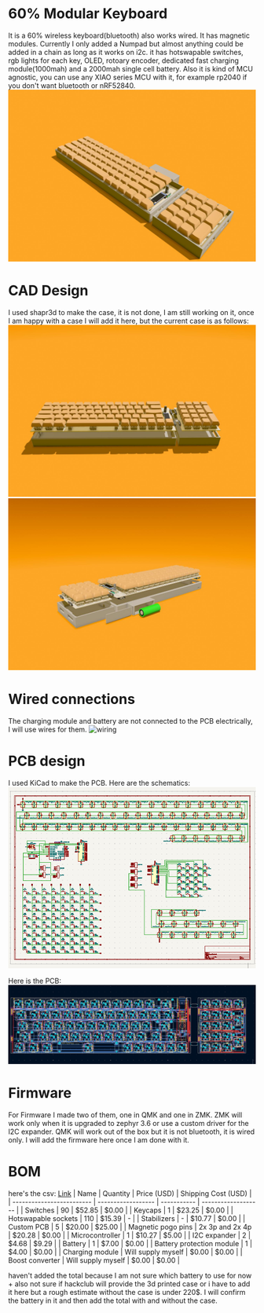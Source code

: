 # 60% Modular Keyboard

It is a 60% wireless keyboard(bluetooth) also works wired. It has magnetic modules. Currently I only added a Numpad but almost anything could be added in a chain as long as it works on i2c.
it has hotswapable switches, rgb lights for each key, OLED, rotoary encoder, dedicated fast charging module(1000mah) and a 2000mah single cell battery. Also it is kind of MCU agnostic, you can use any XIAO series MCU with it, for example rp2040 if you don't want bluetooth or nRF52840.
![keyboard complete](Assets/keyboard%20assembled.jpeg)

# CAD Design

I used shapr3d to make the case, it is not done, I am still working on it, once I am happy with a case I will add it here, but the current case is as follows:
![keyboard disassembled](Assets/keyboard%20disassembeled%20two.jpeg)
![keyboard dissassembled](Assets/keyboard%20disassmbled.jpeg)

# Wired connections

The charging module and battery are not connected to the PCB electrically, I will use wires for them.
![wiring](Assets/wiring.jpeg)

# PCB design

I used KiCad to make the PCB. Here are the schematics:
![schematics](Assets/schematics.png)

Here is the PCB:
![PCB](Assets/latest%20PCB.png)

# Firmware

For Firmware I made two of them, one in QMK and one in ZMK. ZMK will work only when it is upgraded to zephyr 3.6 or use a custom driver for the I2C expander. QMK will work out of the box but it is not bluetooth, it is wired only. I will add the firmware here once I am done with it.

# BOM
here's the csv: [Link](https://docs.google.com/spreadsheets/d/1DyREVeE_MUjtT9r5M6x5S8JvudkvJUOvS-f6R7vg9m8/edit?usp=sharing)
| Name                      | Quantity           | Price (USD) | Shipping Cost (USD) |
| ------------------------- | ------------------ | ----------- | ------------------- |
| Switches                  | 90                 | $52.85      | $0.00               |
| Keycaps                   | 1                  | $23.25      | $0.00               |
| Hotswapable sockets       | 110                | $15.39      | -                   |
| Stabilizers               | -                  | $10.77      | $0.00               |
| Custom PCB                | 5                  | $20.00      | $25.00              |
| Magnetic pogo pins        | 2x 3p and 2x 4p    | $20.28      | $0.00               |
| Microcontroller           | 1                  | $10.27      | $5.00               |
| I2C expander              | 2                  | $4.68       | $9.29               |
| Battery                   | 1                  | $7.00       | $0.00               |
| Battery protection module | 1                  | $4.00       | $0.00               |
| Charging module           | Will supply myself | $0.00       | $0.00               |
| Boost converter           | Will supply myself | $0.00       | $0.00               |

haven't added the total because I am not sure which battery to use for now + also not sure if hackclub will provide the 3d printed case or i have to add it here but a rough estimate without the case is under 220$. I will confirm the battery in it and then add the total with and without the case.
